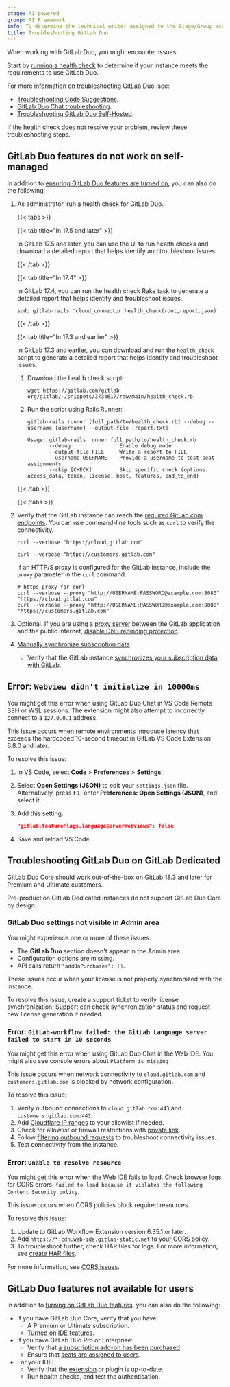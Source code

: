 ```yaml
---
stage: AI-powered
group: AI Framework
info: To determine the technical writer assigned to the Stage/Group associated with this page, see https://handbook.gitlab.com/handbook/product/ux/technical-writing/#assignments
title: Troubleshooting GitLab Duo
---
```


When working with GitLab Duo, you might encounter issues.

Start by [running a health check](../../administration/gitlab_duo/setup.md#run-a-health-check-for-gitlab-duo)
to determine if your instance meets the requirements to use GitLab Duo.

For more information on troubleshooting GitLab Duo, see:

- [Troubleshooting Code Suggestions](../project/repository/code_suggestions/troubleshooting.md).
- [GitLab Duo Chat troubleshooting](../gitlab_duo_chat/troubleshooting.md).
- [Troubleshooting GitLab Duo Self-Hosted](../../administration/gitlab_duo_self_hosted/troubleshooting.md).

If the health check does not resolve your problem, review these troubleshooting steps.

## GitLab Duo features do not work on self-managed

In addition to [ensuring GitLab Duo features are turned on](turn_on_off.md),
you can also do the following:

1. As administrator, run a health check for GitLab Duo.

   {{< tabs >}}

   {{< tab title="In 17.5 and later" >}}

   In GitLab 17.5 and later, you can use the UI to run health checks and download a detailed report that helps identify and troubleshoot issues.

   {{< /tab >}}

   {{< tab title="In 17.4" >}}

   In GitLab 17.4, you can run the health check Rake task to generate a detailed report that helps identify and troubleshoot issues.

   ```shell
   sudo gitlab-rails 'cloud_connector:health_check(root,report.json)'
   ```

   {{< /tab >}}

   {{< tab title="In 17.3 and earlier" >}}

   In GitLab 17.3 and earlier, you can download and run the `health_check` script to generate a detailed report that helps identify and troubleshoot issues.

   1. Download the health check script:

      ```shell
      wget https://gitlab.com/gitlab-org/gitlab/-/snippets/3734617/raw/main/health_check.rb
      ```

   1. Run the script using Rails Runner:

      ```shell
      gitlab-rails runner [full_path/to/health_check.rb] --debug --username [username] --output-file [report.txt]
      ```

      ```shell
      Usage: gitlab-rails runner full_path/to/health_check.rb
             --debug                Enable debug mode
             --output-file FILE     Write a report to FILE
             --username USERNAME    Provide a username to test seat assignments
             --skip [CHECK]         Skip specific check (options: access_data, token, license, host, features, end_to_end)
      ```

   {{< /tab >}}

   {{< /tabs >}}

1. Verify that the GitLab instance can reach the [required GitLab.com endpoints](setup.md).
   You can use command-line tools such as `curl` to verify the connectivity.

   ```shell
   curl --verbose "https://cloud.gitlab.com"

   curl --verbose "https://customers.gitlab.com"
   ```

   If an HTTP/S proxy is configured for the GitLab instance, include the `proxy` parameter in the `curl` command.

   ```shell
   # https proxy for curl
   curl --verbose --proxy "http://USERNAME:PASSWORD@example.com:8080" "https://cloud.gitlab.com"
   curl --verbose --proxy "http://USERNAME:PASSWORD@example.com:8080" "https://customers.gitlab.com"
   ```

1. Optional. If you are using a [proxy server](../../administration/gitlab_duo/setup.md#allow-outbound-connections-from-the-gitlab-instance) between the GitLab
   application and the public internet,
   [disable DNS rebinding protection](../../security/webhooks.md#enforce-dns-rebinding-attack-protection).

1. [Manually synchronize subscription data](../../subscriptions/manage_subscription.md#manually-synchronize-subscription-data).
   - Verify that the GitLab instance [synchronizes your subscription data with GitLab](https://about.gitlab.com/pricing/licensing-faq/cloud-licensing/).

## Error: `Webview didn't initialize in 10000ms`

You might get this error when using GitLab Duo Chat in VS Code Remote SSH or WSL
sessions. The extension might also attempt to incorrectly connect to a `127.0.0.1` address.

This issue occurs when remote environments introduce latency that exceeds the
hardcoded 10-second timeout in GitLab VS Code Extension 6.8.0 and later.

To resolve this issue:

1. In VS Code, select **Code** > **Preferences** > **Settings**.
1. Select **Open Settings (JSON)** to edit your `settings.json` file.
   Alternatively, press <kbd>F1</kbd>, enter **Preferences: Open Settings (JSON)**,
   and select it.
1. Add this setting:

   ```json
   "gitlab.featureFlags.languageServerWebviews": false
   ```

1. Save and reload VS Code.

## Troubleshooting GitLab Duo on GitLab Dedicated

GitLab Duo Core should work out-of-the-box on GitLab 18.3 and later for Premium
and Ultimate customers.

Pre-production GitLab Dedicated instances do not support GitLab Duo Core by design.

### GitLab Duo settings not visible in Admin area

You might experience one or more of these issues:

- The **GitLab Duo** section doesn't appear in the Admin area.
- Configuration options are missing.
- API calls return `"addOnPurchases": []`.

These issues occur when your license is not properly synchronized with the instance.

To resolve this issue, create a support ticket to verify license synchronization.
Support can check synchronization status and request new license generation if needed.

### Error: `GitLab-workflow failed: the GitLab Language server failed to start in 10 seconds`

You might get this error when using GitLab Duo Chat in the Web IDE.
You might also see console errors about `Platform is missing!`

This issue occurs when network connectivity to `cloud.gitlab.com` and
`customers.gitlab.com` is blocked by network configuration.

To resolve this issue:

1. Verify outbound connections to `cloud.gitlab.com:443` and `customers.gitlab.com:443`.
1. Add [Cloudflare IP ranges](https://www.cloudflare.com/ips/) to your allowlist if needed.
1. Check for allowlist or firewall restrictions with
   [private link](../../administration/dedicated/configure_instance/network_security.md#aws-private-link-connectivity).
1. Follow [filtering outbound requests](../../security/webhooks.md#gitlab-duo-functionality-is-blocked)
   to troubleshoot connectivity issues.
1. Test connectivity from the instance.

### Error: `Unable to resolve resource`

You might get this error when the Web IDE fails to load.
Check browser logs for CORS errors: `failed to load because it violates the following Content Security policy`.

This issue occurs when CORS policies block required resources.

To resolve this issue:

1. Update to GitLab Workflow Extension version 6.35.1 or later.
1. Add `https://*.cdn.web-ide.gitlab-static.net` to your CORS policy.
1. To troubleshoot further, check HAR files for logs. For more information, see
   [create HAR files](../../user/application_security/api_fuzzing/create_har_files.md).

For more information, see [CORS issues](../../user/project/web_ide/_index.md#cors-issues).

## GitLab Duo features not available for users

In addition to [turning on GitLab Duo features](turn_on_off.md),
you can also do the following:

- If you have GitLab Duo Core, verify that you have:
  - A Premium or Ultimate subscription.
  - [Turned on IDE features](turn_on_off.md#turn-gitlab-duo-core-on-or-off).
- If you have GitLab Duo Pro or Enterprise:
  - Verify that [a subscription add-on has been purchased](../../subscriptions/subscription-add-ons.md#purchase-gitlab-duo).
  - Ensure that [seats are assigned to users](../../subscriptions/subscription-add-ons.md#assign-gitlab-duo-seats).
- For your IDE:
  - Verify that the [extension](../project/repository/code_suggestions/set_up.md#configure-editor-extension)
    or plugin is up-to-date.
  - Run health checks, and test the authentication.
